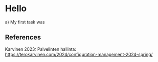 # Hello

a) My first task was

## References

Karvinen 2023: Palvelinten hallinta: https://terokarvinen.com/2024/configuration-management-2024-spring/
